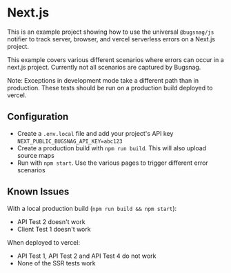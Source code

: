 # Next.js

This is an example project showing how to use the universal `@bugsnag/js` notifier to track server, browser, and vercel serverless errors on a Next.js project.

This example covers various different scenarios where errors can occur in a next.js project. Currently not all scenarios are captured by Bugsnag.

Note: Exceptions in development mode take a different path than in production. These tests should be run on a production build deployed to vercel.

## Configuration

- Create a `.env.local` file and add your project's API key `NEXT_PUBLIC_BUGSNAG_API_KEY=abc123`
- Create a production build with `npm run build`. This will also upload source maps
- Run with `npm start`. Use the various pages to trigger different error scenarios


## Known Issues

With a local production build (`npm run build && npm start`):
- API Test 2 doesn't work
- Client Test 1 doesn't work

When deployed to vercel:
- API Test 1, API Test 2 and API Test 4 do not work
- None of the SSR tests work

